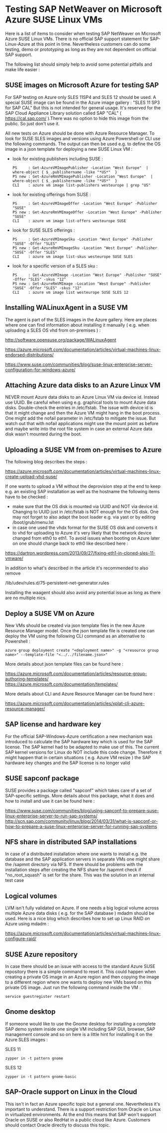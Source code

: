 <properties
   pageTitle="Testing SAP NetWeaver on Microsoft Azure SUSE Linux VMs | Microsoft Azure"
   description="Testing SAP NetWeaver on Microsoft Azure SUSE Linux VMs"
   services="virtual-machines,virtual-network,storage"
   documentationCenter="saponazure"
   authors="hermanndms"
   manager="juergent"
   editor=""
   tags="azure-resource-manager"
   keywords=""/>
<tags
   ms.service="virtual-machines"
   ms.devlang="NA"
   ms.topic="campaign-page"
   ms.tgt_pltfrm="vm-linux"
   ms.workload="na"
   ms.date="11/26/2015"
   ms.author="hermannd"/>

# Testing SAP NetWeaver on Microsoft Azure SUSE Linux VMs


Here is a list of items to consider when testing SAP NetWeaver on Microsoft Azure SUSE Linux VMs.
There is no official SAP support statement for SAP-Linux-Azure at this point in time. 
Nevertheless customers can do some testing, demo or prototyping as long as they are not dependent
on official SAP support. 

The following list should simply help to avoid some potential pitfalls and make life easier :



## SUSE images on Microsoft Azure for testing SAP 

For SAP testing on Azure only SLES 11SP4 and SLES 12 should be used. A special SUSE image can
be found in the Azure image gallery : "SLES 11 SP3 for SAP CAL"
But this is not intended for general usage. It's reserved for the SAP Cloud Appliance Library
solution called SAP "CAL" ( <https://cal.sap.com/> ).There was no option
to hide this image from the public. So just don't use it.

All new tests on Azure should be done with Azure Resource Manager. To look for SUSE SLES images 
and versions using Azure Powershell or CLI use the following commands. The output can then be used
e.g. to define the OS image in a json template for deploying a new SUSE Linux VM :

* look for existing publishers including SUSE :

   ```
   PS     : Get-AzureVMImagePublisher -Location "West Europe"  | where-object { $_.publishername -like "*US*"  }
   PS new : Get-AzureRmVMImagePublisher -Location "West Europe"  | where-object { $_.publishername -like "*US*"  }
   CLI    : azure vm image list-publishers westeurope | grep "US"
   ```

* look for existing offerings from SUSE :
      
   ```
   PS     : Get-AzureVMImageOffer -Location "West Europe" -Publisher "SUSE"
   PS new : Get-AzureRmVMImageOffer -Location "West Europe" -Publisher "SUSE"
   CLI    : azure vm image list-offers westeurope SUSE
   ```
      
* look for SUSE SLES offerings :
      
   ```
   PS     : Get-AzureVMImageSku -Location "West Europe" -Publisher "SUSE" -Offer "SLES"
   PS new : Get-AzureRmVMImageSku -Location "West Europe" -Publisher "SUSE" -Offer "SLES"
   CLI    : azure vm image list-skus westeurope SUSE SLES
   ```
      
* look for a specific version of a SLES sku :
      
   ```
   PS     : Get-AzureVMImage -Location "West Europe" -Publisher "SUSE" -Offer "SLES" -skus "12"
   PS new : Get-AzureRmVMImage -Location "West Europe" -Publisher "SUSE" -Offer "SLES" -skus "12"
   CLI    : azure vm image list westeurope SUSE SLES 12
   ```
     
## Installing WALinuxAgent in a SUSE VM 
 
The agent is part of the SLES images in the Azure gallery. Here are places where one can find
information about installing it manually ( e.g. when uploading a SLES OS vhd from on-premises ) :

<http://software.opensuse.org/package/WALinuxAgent>

<https://azure.microsoft.com/documentation/articles/virtual-machines-linux-endorsed-distributions/>

<https://www.suse.com/communities/blog/suse-linux-enterprise-server-configuration-for-windows-azure/>

## Attaching Azure data disks to an Azure Linux VM

NEVER mount Azure data disks to an Azure Linux VM via device id. Instead use UUID. Be careful
when using e.g. graphical tools to mount Azure data disks. Double-check the entries in /etc/fstab.
The issue with device id is that it might change and then the Azure VM might hang in the boot 
process. One might add the nofail parameter in /etc/fstab to mitigate the issue. But watch out
that with nofail applications might use the mount point as before and maybe write into the root
file system in case an external Azure data disk wasn't mounted during the boot.

## Uploading a SUSE VM from on-premises to Azure

The following blog describes the steps :

<https://azure.microsoft.com/documentation/articles/virtual-machines-linux-create-upload-vhd-suse/>

If one wants to upload a VM without the deprovision step at the end to keep e.g. an existing SAP
installation as well as the hostname the following items have to be checked :

* make sure that the OS disk is mounted via UUID and NOT via device id. Changing to UUID just in /etc/fstab is NOT enough for the OS disk. One may not forget to also adapt the boot loader e.g. via yast or by editing /boot/grub/menu.lst
* in case one used the vhdx format for the SUSE OS disk and converts it to vhd for uploading to Azure it's very likely that the network device changed from eth0 to eth1.
To avoid issues when booting on Azure later on one should change back to eth0 like described here :

<https://dartron.wordpress.com/2013/09/27/fixing-eth1-in-cloned-sles-11-vmware/>

In addition to what's described in the article it's recommended to also remove 

   /lib/udev/rules.d/75-persistent-net-generator.rules

Installing the waagent should also avoid any potential issue as long as there are no multiple nics.

## Deploy a SUSE VM on Azure

New VMs should be created via json template files in the new Azure Resource Manager model. Once the json template
file is created one can deploy the VM using the following CLI command as an alternative to Powershell :

   ```
   azure group deployment create "<deployment name>" -g "<resource group name>" --template-file "<../../filename.json>"
   
   ```
More details about json template files can be found here :

<https://azure.microsoft.com/documentation/articles/resource-group-authoring-templates/>
<https://azure.microsoft.com/documentation/templates/>

More details about CLI and Azure Resource Manager can be found here :

<https://azure.microsoft.com/documentation/articles/xplat-cli-azure-resource-manager/>

## SAP license and hardware key

For the official SAP-Windows-Azure certification a new mechanism was introduced to calculate the
SAP hardware key which is used for the SAP license. The SAP kernel had to be adapted to make use 
of this. 
The current SAP kernel versions for Linux do NOT include this code change. Therefore it might happen 
that in certain situations ( e.g. Azure VM resize ) the SAP hardware key changes and the SAP license
is no longer valid

## SUSE sapconf package

SUSE provides a package called "sapconf" which takes care of a set of SAP-specific settings. More
details about this package, what it does and how to install and use it can be found here :

<https://www.suse.com/communities/blog/using-sapconf-to-prepare-suse-linux-enterprise-server-to-run-sap-systems/>
<http://scn.sap.com/community/linux/blog/2014/03/31/what-is-sapconf-or-how-to-prepare-a-suse-linux-enterprise-server-for-running-sap-systems>

## NFS share in distributed SAP installations

In case of a distributed installation where one wants to install e.g. the database and the SAP
application servers in separate VMs one might share the /sapmnt directory via NFS. If there
should be problems with the installation steps after creating the NFS share for /sapmnt check
if "no_root_squash" is set for the share. This was the solution in an internal test case


## Logical volumes

LVM isn't fully validated on Azure. If one needs a big logical volume across multiple Azure 
data disks ( e.g. for the SAP database ) mdadm should be used. Here is a nice blog which
describes how to set up Linux RAID on Azure using mdadm :

<https://azure.microsoft.com/documentation/articles/virtual-machines-linux-configure-raid/>


## SUSE Azure repository

In case there should be an issue with access to the standard Azure SUSE repository there is 
a simple command to reset it. This could happen when creating a private OS image in an Azure
region and then copying the image to a different region where one wants to deploy new VMs
based on this private OS image. Just run the following command inside the VM :

   ```
   service guestregister restart
   ```

## Gnome desktop

If someone would like to use the Gnome desktop for installing a complete SAP demo system inside
one single VM including SAP GUI, browser, SAP management console and so on here is a little hint 
for installing it on the Azure SLES images :

   SLES 11

   ```
   zypper in -t pattern gnome
   ```
      
   SLES 12
   
   ```
   zypper in -t pattern gnome-basic
   ```

## SAP-Oracle support on Linux in the Cloud
 
This isn't in fact an Azure specific topic but a general one. Nevertheless it's important to
understand. There is a support restriction from Oracle on Linux in virtualized environments.
At the end this means that SAP won't support Oracle on SUSE or also RedHat in a public cloud
like Azure. 
Customers should contact Oracle directly to discuss this topic.


